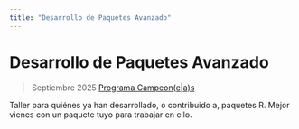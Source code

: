 ```yaml
---
title: "Desarrollo de Paquetes Avanzado"
---
```


# Desarrollo de Paquetes Avanzado

> Septiembre 2025
> [Programa Campeon(e|a)s](https://ropensci.org/es/champions/)

Taller para quiénes ya han desarrollado, o contribuido a, paquetes R.
Mejor vienes con un paquete tuyo para trabajar en ello.